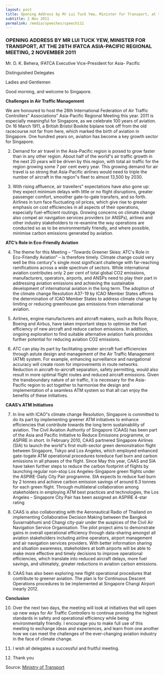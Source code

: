 ```yaml
---
layout: post
title: Opening Address by Mr Lui Tuck Yew, Minister for Transport, at the 28th IFATCA Asia-Pacific Regional Meeting, 2 November 2011
subtitle: 2 Nov 2011
permalink: /media/speeches/speech111
---
```


### OPENING ADDRESS BY MR LUI TUCK YEW, MINISTER FOR TRANSPORT, AT THE 28TH IFATCA ASIA-PACIFIC REGIONAL MEETING, 2 NOVEMBER 2011

Mr. D. K. Behera, IFATCA Executive Vice-President for Asia- Pacific

Distinguished Delegates

Ladies and Gentlemen

Good morning, and welcome to Singapore.

**Challenges in Air Traffic Management**

We are honoured to host the 28th International Federation of Air Traffic Controllers‟ Associations‟ Asia-Pacific Regional Meeting this year. 2011 is especially meaningful for Singapore, as we celebrate 100 years of aviation. On 16 March 1911, a British Bristol Boxkite biplane took off from the old racecourse not far from here, which marked the birth of aviation in Singapore. One hundred years on, aviation has become a key growth sector for Singapore.

2. Demand for air travel in the Asia-Pacific region is poised to grow faster than in any other region. About half of the world‟s air traffic growth in the next 20 years will be driven by this region, with total air traffic for the region growing some 7 per cent every year. This growing demand for air travel is so strong that Asia-Pacific airlines would need to triple the number of aircraft in the region‟s fleet to almost 13,500 by 2030.

3. With rising affluence, air travellers‟ expectations have also gone up: they expect minimum delays with little or no flight disruptions, greater passenger comfort, smoother gate-to-gate transfers, and so forth. Airlines in turn face fluctuating oil prices, which give rise to greater emphasis on cost efficiencies in all aspects of their operations, especially fuel-efficient routings. Growing concerns on climate change also compel air navigation services providers (or ANSPs), airlines and other industry stakeholders to re-examine the way operations are conducted so as to be environmentally friendly, and where possible, minimise carbon emissions generated by aviation.

**ATC’s Role in Eco-Friendly Aviation**

4. The theme for this Meeting – “Towards Greener Skies: ATC's Role in Eco-Friendly Aviation” – is therefore timely. Climate change could very well be this century‟s single most significant challenge with far-reaching ramifications across a wide spectrum of sectors. While international aviation contributes only 2 per cent of total global CO2 emissions, manufacturers, operators, airports, and ANSPs need to play their part in addressing aviation emissions and achieving the sustainable development of international aviation in the long term. The adoption of the climate change Resolution A37-19 by ICAO Member States affirms the determination of ICAO Member States to address climate change by limiting or reducing greenhouse gas emissions from international aviation.

5. Airlines, engine manufacturers and aircraft makers, such as Rolls Royce, Boeing and Airbus, have taken important steps to optimise the fuel efficiency of new aircraft and reduce carbon emissions. In addition, ongoing exploration to find suitable alternative aviation fuels provides further potential for reducing aviation CO2 emissions.

6. ATC can play its part by facilitating greater aircraft fuel efficiencies through astute design and management of the Air Traffic Management (ATM) system. For example, enhancing surveillance and navigational accuracy will create room for improvements in route networks. Reduction in aircraft-to-aircraft separation, safety permitting, would also result in more optimal flight routes and reduced aircraft emissions. Given the transboundary nature of air traffic, it is necessary for the Asia-Pacific region to act together to harmonise the design and implementation of a seamless ATM system so that all can enjoy the benefits of these initiatives.

**CAAS’s ATM Initiatives**

7. In line with ICAO‟s climate change Resolution, Singapore is committed to do its part by implementing greener ATM initiatives to enhance efficiencies that contribute towards the long term sustainability of aviation. The Civil Aviation Authority of Singapore (CAAS) has been part of the Asia and Pacific Initiative to Reduce Emissions programme, or ASPIRE in short. In February 2010, CAAS partnered Singapore Airlines (SIA) to launch the world‟s first multi-sector green demonstration flight between Singapore, Tokyo and Los Angeles, which employed enhanced gate-togate ATM operational procedures toreduce fuel burn and carbon emissions in all phases of the flight. Since May this year, CAAS and SIA have taken further steps to reduce the carbon footprint of flights by launching regular non-stop Los Angeles-Singapore green flights under the ASPIRE-Daily City Pair programme. SIA expects to reduce fuel burn by 2 tonnes and achieve carbon emission savings of around 6.3 tonnes for each green flight. Through multilateral collaboration among stakeholders in employing ATM best practices and technologies, the Los Angeles – Singapore City Pair has been assigned an ASPIRE 4-star rating

8. CAAS is also collaborating with the Aeronautical Radio of Thailand on implementing Collaborative Decision Making between the Bangkok Suvarnabhumi and Changi city-pair under the auspices of the Civil Air Navigation Service Organisation. The pilot project aims to demonstrate gains in overall operational efficiency through data-sharing amongst all aviation stakeholders including airline operators, airport management and air navigation services providers. With better information sharing and situation awareness, stakeholders at both airports will be able to make more effective and timely decisions to improve operational efficiencies, which translate into reduced aircraft delays, more fuel savings, and ultimately, greater reductions in aviation carbon emissions.

9. CAAS has also been exploring new flight operational procedures that contribute to greener aviation. The plan is for Continuous Descent Operations procedures to be implemented at Singapore Changi Airport inearly 2012.

**Conclusion**

10. Over the next two days, the meeting will look at initiatives that will open up new ways for Air Traffic Controllers to continue providing the highest standards in safety and operational efficiency while being environmentally friendly. I encourage you to make full use of this meeting to exchange ideas and experiences, and learn from one another how we can meet the challenges of the ever-changing aviation industry in the face of climate change.

11. I wish all delegates a successful and fruitful meeting.

12. Thank you

Source: [<a href="https://www.mot.gov.sg/" target="_blank">Ministry of Transport</a>](https://www.mot.gov.sg/)